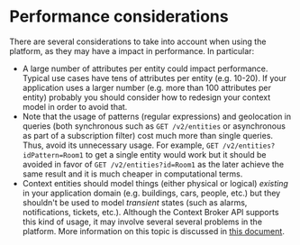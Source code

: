 # Performance considerations

There are several considerations to take into account when using the platform, as they may have a impact in performance. In particular:

- A large number of attributes per entity could impact performance. Typical use cases have tens of attributes
  per entity (e.g. 10-20). If your application uses a larger number (e.g. more than 100 attributes per entity)
  probably you should consider how to redesign your context model in order to avoid that.
- Note that the usage of patterns (regular expressions) and geolocation in queries (both synchronous such as
  `GET /v2/entities` or asynchronous as part of a subscription filter) cost much more than single queries. Thus,
  avoid its unnecessary usage. For example, `GET /v2/entities?idPattern=Room1` to get a single entity would work
  but it should be avoided in favor of `GET /v2/entities?id=Room1` as the later achieve the same result and it 
  is much cheaper in computational terms.
- Context entities should model things (either physical or logical) *existing* in your application domain (e.g. 
  buildings, cars, people, etc.) but they shouldn't be used to model *transient* states (such as alarms, 
  notifications, tickets, etc.). Although the Context Broker API supports this kind of usage, it may involve 
  several several problems in the platform. More information on this topic is discussed in [this document](proper_entities_usage.md). 